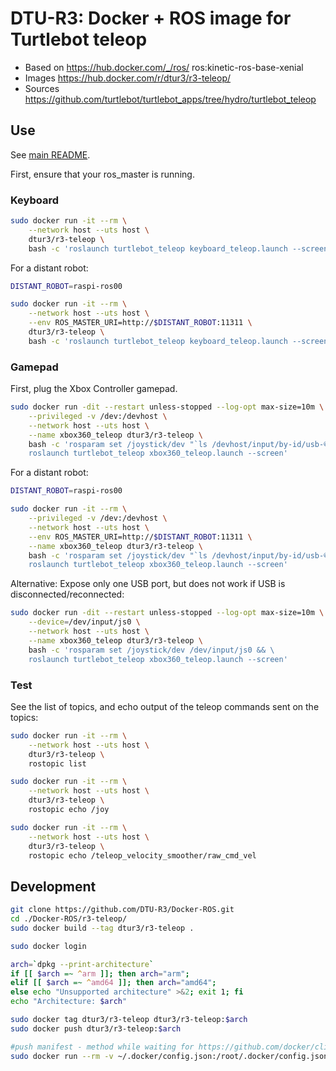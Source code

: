 # DTU-R3: Docker + ROS image for Turtlebot teleop
* Based on https://hub.docker.com/_/ros/ ros:kinetic-ros-base-xenial
* Images https://hub.docker.com/r/dtur3/r3-teleop/
* Sources https://github.com/turtlebot/turtlebot_apps/tree/hydro/turtlebot_teleop

## Use
See [main README](../README.md).

First, ensure that your ros_master is running.

### Keyboard

```sh
sudo docker run -it --rm \
	--network host --uts host \
	dtur3/r3-teleop \
	bash -c 'roslaunch turtlebot_teleop keyboard_teleop.launch --screen'
```

For a distant robot:

```sh
DISTANT_ROBOT=raspi-ros00

sudo docker run -it --rm \
	--network host --uts host \
	--env ROS_MASTER_URI=http://$DISTANT_ROBOT:11311 \
	dtur3/r3-teleop \
	bash -c 'roslaunch turtlebot_teleop keyboard_teleop.launch --screen'
```

### Gamepad
First, plug the Xbox Controller gamepad.

```sh
sudo docker run -dit --restart unless-stopped --log-opt max-size=10m \
	--privileged -v /dev:/devhost \
	--network host --uts host \
	--name xbox360_teleop dtur3/r3-teleop \
	bash -c 'rosparam set /joystick/dev "`ls /devhost/input/by-id/usb-©Microsoft_Corporation_Controller_*-joystick | tail -n 1`" && \
	roslaunch turtlebot_teleop xbox360_teleop.launch --screen'
```

For a distant robot:

```sh
DISTANT_ROBOT=raspi-ros00

sudo docker run -it --rm \
	--privileged -v /dev:/devhost \
	--network host --uts host \
	--env ROS_MASTER_URI=http://$DISTANT_ROBOT:11311 \
	--name xbox360_teleop dtur3/r3-teleop \
	bash -c 'rosparam set /joystick/dev "`ls /devhost/input/by-id/usb-©Microsoft_Corporation_Controller_*-joystick | tail -n 1`" && \
	roslaunch turtlebot_teleop xbox360_teleop.launch --screen'
```

Alternative: Expose only one USB port, but does not work if USB is disconnected/reconnected:

```sh
sudo docker run -dit --restart unless-stopped --log-opt max-size=10m \
	--device=/dev/input/js0 \
	--network host --uts host \
	--name xbox360_teleop dtur3/r3-teleop \
	bash -c 'rosparam set /joystick/dev /dev/input/js0 && \
	roslaunch turtlebot_teleop xbox360_teleop.launch --screen'
```

### Test
See the list of topics, and echo output of the teleop commands sent on the topics:

```sh
sudo docker run -it --rm \
	--network host --uts host \
	dtur3/r3-teleop \
	rostopic list

sudo docker run -it --rm \
	--network host --uts host \
	dtur3/r3-teleop \
	rostopic echo /joy

sudo docker run -it --rm \
	--network host --uts host \
	dtur3/r3-teleop \
	rostopic echo /teleop_velocity_smoother/raw_cmd_vel
```

## Development

```bash
git clone https://github.com/DTU-R3/Docker-ROS.git
cd ./Docker-ROS/r3-teleop/
sudo docker build --tag dtur3/r3-teleop .

sudo docker login

arch=`dpkg --print-architecture`
if [[ $arch =~ ^arm ]]; then arch="arm";
elif [[ $arch =~ ^amd64 ]]; then arch="amd64";
else echo "Unsupported architecture" >&2; exit 1; fi
echo "Architecture: $arch"

sudo docker tag dtur3/r3-teleop dtur3/r3-teleop:$arch
sudo docker push dtur3/r3-teleop:$arch

#push manifest - method while waiting for https://github.com/docker/cli/pull/138
sudo docker run --rm -v ~/.docker/config.json:/root/.docker/config.json -v $(pwd):/host weshigbee/manifest-tool push from-spec /host/manifest.yaml
```
